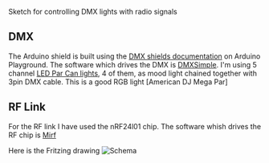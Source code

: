 Sketch for controlling DMX lights with radio signals
 
## DMX
The Arduino shield is built using the [DMX shields documentation](http://playground.arduino.cc/DMX/DMXShield) on Arduino Playground. The software which drives the DMX is [DMXSimple](http://code.google.com/p/tinkerit/wiki/DmxSimple).
I'm using 5 channel [LED Par Can lights](http://www.amazon.com/American-Mega-Par-Profile-RGB/dp/B005ES7VSW/ref=pd_cp_MI_0), 4 of them, as mood light chained together with 3pin DMX cable. This is a good RGB light [American DJ Mega Par]

## RF Link
For the RF link I have used the nRF24l01 chip. The software whish drives the RF chip is [Mirf](https://github.com/aaronds/arduino-nrf24l01)

Here is the Fritzing drawing
![Schema](https://dl.dropbox.com/u/149684/img/dmx_bb.png)
